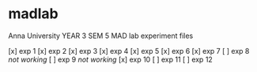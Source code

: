 # madlab
Anna University YEAR 3 SEM 5 MAD lab experiment files

[x] exp 1
[x] exp 2
[x] exp 3
[x] exp 4
[x] exp 5
[x] exp 6
[x] exp 7
[ ] exp 8 *not working*
[ ] exp 9 *not working*
[x] exp 10
[ ] exp 11
[ ] exp 12